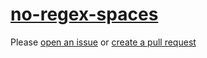 [no-regex-spaces](https://eslint.org/docs/rules/no-regex-spaces)
================================================================
Please [open an issue](https://github.com/professional-js/eslint-config/issues/new)
or [create a pull request](https://github.com/professional-js/eslint-config/edit/main/src/rules-configurations/eslint/no-regex-spaces.md)
